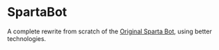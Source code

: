 # SpartaBot
A complete rewrite from scratch of the [Original Sparta Bot](https://github.com/SpartaDevTeam/Old-Sparta-Bot), using better technologies.